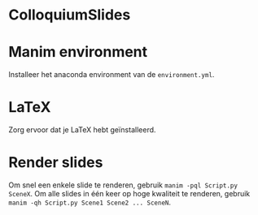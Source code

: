 # ColloquiumSlides


# Manim environment
Installeer het anaconda environment van de `environment.yml`.

# LaTeX
Zorg ervoor dat je LaTeX hebt geïnstalleerd.

# Render slides
Om snel een enkele slide te renderen, gebruik `manim -pql Script.py SceneX`. Om alle slides in één keer op hoge kwaliteit te renderen, gebruik `manim -qh Script.py Scene1 Scene2 ... SceneN`.
